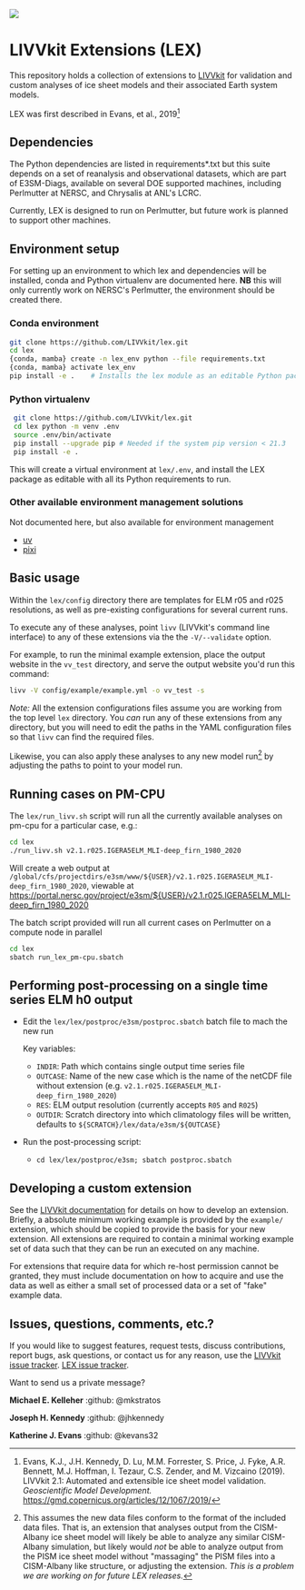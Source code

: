 ![](https://raw.githubusercontent.com/wiki/LIVVkit/LIVVkit/imgs/livvkit.png)

# LIVVkit Extensions (LEX)

This repository holds a collection of extensions to
[LIVVkit](https://livvkit.github.io/Docs/index.html) for validation and
custom analyses of ice sheet models and their associated Earth system
models.

LEX was first described in Evans, et al., 2019[^1]

## Dependencies

The Python dependencies are listed in requirements*.txt but
this suite depends on a set of reanalysis and observational datasets,
which are part of E3SM-Diags, available on several DOE supported
machines, including Perlmutter at NERSC, and Chrysalis at ANL\'s LCRC.

Currently, LEX is designed to run on Perlmutter, but future work is
planned to support other machines.

## Environment setup

For setting up an environment to which lex and dependencies will be
installed, conda and Python virtualenv are documented here. **NB** this
will only currently work on NERSC's Perlmutter, the environment should be 
created there.

### Conda environment 
```bash
git clone https://github.com/LIVVkit/lex.git
cd lex
{conda, mamba} create -n lex_env python --file requirements.txt
{conda, mamba} activate lex_env
pip install -e .    # Installs the lex module as an editable Python package to the lex_env environment.
```

### Python virtualenv
```bash
 git clone https://github.com/LIVVkit/lex.git
 cd lex python -m venv .env
 source .env/bin/activate
 pip install --upgrade pip # Needed if the system pip version < 21.3
 pip install -e .
 ```

This will create a virtual environment at `lex/.env`, and install the
LEX package as editable with all its Python requirements to run.

### Other available environment management solutions
Not documented here, but also available for environment management
- [uv](https://docs.astral.sh/uv/)
- [pixi](https://pixi.sh/latest/)

## Basic usage

Within the `lex/config` directory there are templates for
ELM r05 and r025 resolutions, as well as pre-existing configurations for
several current runs.

To execute any of these analyses, point `livv` (LIVVkit\'s command line
interface) to any of these extensions via the the `-V/--validate`
option.

For example, to run the minimal example extension, place the output
website in the `vv_test` directory, and serve the output
website you\'d run this command:

```bash
livv -V config/example/example.yml -o vv_test -s
```

*Note:* All the extension configurations files assume you are working
from the top level `lex` directory. You *can* run any of these
extensions from any directory, but you will need to edit the paths in
the YAML configuration files so that `livv` can find the required files.

Likewise, you can also apply these analyses to any new model run[^2] by
adjusting the paths to point to your model run.

## Running cases on PM-CPU

The `lex/run_livv.sh` script will run all the currently
available analyses on pm-cpu for a particular case, e.g.:
```bash
cd lex
./run_livv.sh v2.1.r025.IGERA5ELM_MLI-deep_firn_1980_2020
```
Will create a web output at `/global/cfs/projectdirs/e3sm/www/${USER}/v2.1.r025.IGERA5ELM_MLI-deep_firn_1980_2020`, 
viewable at https://portal.nersc.gov/project/e3sm/${USER}/v2.1.r025.IGERA5ELM_MLI-deep_firn_1980_2020

The batch script provided will run all current cases on Perlmutter on a
compute node in parallel 
```bash
cd lex
sbatch run_lex_pm-cpu.sbatch
```

## Performing post-processing on a single time series ELM h0 output
- Edit the `lex/lex/postproc/e3sm/postproc.sbatch` batch file to mach the new run
  
    Key variables:
    - `INDIR`: Path which contains single output time series file
    - `OUTCASE`: Name of the new case which is the name of the netCDF file without extension (e.g. `v2.1.r025.IGERA5ELM_MLI-deep_firn_1980_2020`)
    - `RES`: ELM output resolution (currently accepts `R05` and `R025`)
    - `OUTDIR`: Scratch directory into which climatology files will be written, defaults to `${SCRATCH}/lex/data/e3sm/${OUTCASE}`
- Run the post-processing script:
  - `cd lex/lex/postproc/e3sm; sbatch postproc.sbatch`

## Developing a custom extension

See the [LIVVkit documentation](https://livvkit.github.io/Docs/lex.html)
for details on how to develop an extension. Briefly, a absolute minimum
working example is provided by the `example/` extension, which should
be copied to provide the basis for your new extension. All extensions
are required to contain a minimal working example set of data such that
they can be run an executed on any machine.

For extensions that require data for which re-host permission cannot be
granted, they must include documentation on how to acquire and use the
data as well as either a small set of processed data or a set of
\"fake\" example data.

## Issues, questions, comments, etc.?

If you would like to suggest features, request tests, discuss
contributions, report bugs, ask questions, or contact us for any reason,
use the [LIVVkit issue
tracker](https://github.com/LIVVkit/LIVVkit/issues). [LEX issue
tracker](https://github.com/LIVVkit/lex/issues).

Want to send us a private message?

**Michael E. Kelleher** :github: \@mkstratos

**Joseph H. Kennedy** :github: \@jhkennedy

**Katherine J. Evans** :github: \@kevans32



[^1]:   Evans, K.J., J.H. Kennedy, D. Lu, M.M. Forrester, S. Price, J. Fyke,
    A.R. Bennett, M.J. Hoffman, I. Tezaur, C.S. Zender, and M. Vizcaino
    (2019). LIVVkit 2.1: Automated and extensible ice sheet model
    validation. *Geoscientific Model Development.* https://gmd.copernicus.org/articles/12/1067/2019/

[^2]: This assumes the new data files conform to the format of the
    included data files. That is, an extension that analyses output from
    the CISM-Albany ice sheet model will likely be able to analyze any
    similar CISM-Albany simulation, but likely would *not* be able to
    analyze output from the PISM ice sheet model without \"massaging\"
    the PISM files into a CISM-Albany like structure, or adjusting the
    extension. *This is a problem we are working on for future LEX
    releases.*
